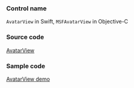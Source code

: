 ### Control name

`AvatarView` in Swift, `MSFAvatarView` in Objective-C

### Source code

[AvatarView](https://github.com/microsoft/fluentui-apple/blob/master/ios/FluentUI/People%20Picker/AvatarView.swift)

### Sample code

[AvatarView demo](https://github.com/microsoft/fluentui-apple/blob/master/ios/FluentUI.Demo/FluentUI.Demo/Demos/AvatarViewDemoController.swift)
